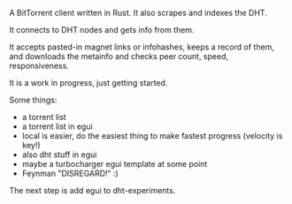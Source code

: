 A BitTorrent client written in Rust. It also scrapes and indexes the DHT.

It connects to DHT nodes and gets info from them.

It accepts pasted-in magnet links or infohashes, keeps a record of them, and downloads the metainfo and checks peer count, speed, responsiveness.

It is a work in progress, just getting started.

Some things:

- a torrent list
- a torrent list in egui
- local is easier, do the easiest thing to make fastest progress (velocity is key!)
- also dht stuff in egui
- maybe a turbocharger egui template at some point
- Feynman "DISREGARD!" :)

The next step is add egui to dht-experiments.
